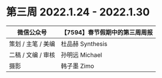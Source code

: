# 第三周 2022.1.24 - 2022.1.30

| 微信公众号         | 【7594】春节假期中的第三周周报 |
| ------------------ | ------------------------------ |
| 策划 / 主笔 / 美编 | 杜品赫 Synthesis               |
| 二稿 / 文编 / 审核 | 孙明远 Michael                 |
| 摄影               | 韩子墨 Zimo                    |

